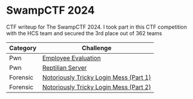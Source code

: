 # SwampCTF 2024
CTF writeup for The SwampCTF 2024. I took part in this CTF competition with the HCS team and secured the 3rd place out of 362 teams

| Category | Challenge |
| --- | --- |
| Pwn | [Employee Evaluation](/2024/SwampCTF%202024/Employee%20Evaluation/)
| Pwn | [Reptilian Server](/2024/SwampCTF%202024/Reptilian%20Server/)
| Forensic | [Notoriously Tricky Login Mess (Part 1)](/2024/SwampCTF%202024/Notoriously%20Tricky%20Login%20Mess%20(Part%201)/)
| Forensic | [Notoriously Tricky Login Mess (Part 2)](/2024/SwampCTF%202024/Notoriously%20Tricky%20Login%20Mess%20(Part%202)/)